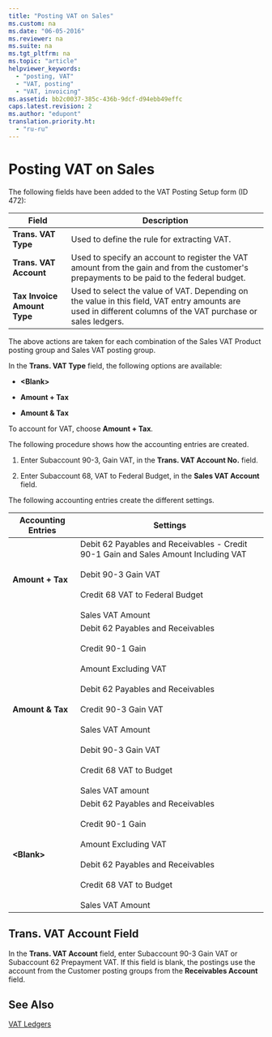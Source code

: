 ```yaml
---
title: "Posting VAT on Sales"
ms.custom: na
ms.date: "06-05-2016"
ms.reviewer: na
ms.suite: na
ms.tgt_pltfrm: na
ms.topic: "article"
helpviewer_keywords: 
  - "posting, VAT"
  - "VAT, posting"
  - "VAT, invoicing"
ms.assetid: bb2c0037-385c-436b-9dcf-d94ebb49effc
caps.latest.revision: 2
ms.author: "edupont"
translation.priority.ht: 
  - "ru-ru"
---
```

# Posting VAT on Sales
The following fields have been added to the VAT Posting Setup form \(ID 472\):  
  
|Field|Description|  
|-----------|-----------------|  
|**Trans. VAT Type**|Used to define the rule for extracting VAT.|  
|**Trans. VAT Account**|Used to specify an account to register the VAT amount from the gain and from the customer's prepayments to be paid to the federal budget.|  
|**Tax Invoice Amount Type**|Used to select the value of VAT. Depending on the value in this field, VAT entry amounts are used in different columns of the VAT purchase or sales ledgers.|  
  
 The above actions are taken for each combination of the Sales VAT Product posting group and Sales VAT posting group.  
  
 In the **Trans. VAT Type** field, the following options are available:  
  
-   **\<Blank\>**  
  
-   **Amount \+ Tax**  
  
-   **Amount & Tax**  
  
 To account for VAT, choose **Amount \+ Tax**.  
  
 The following procedure shows how the accounting entries are created.  
  
1.  Enter Subaccount 90\-3, Gain VAT, in the **Trans. VAT Account No.** field.  
  
2.  Enter Subaccount 68, VAT to Federal Budget, in the **Sales VAT Account** field.  
  
 The following accounting entries create the different settings.  
  
|Accounting Entries|Settings|  
|------------------------|--------------|  
|**Amount \+ Tax**|Debit 62 Payables and Receivables \- Credit 90\-1 Gain and Sales Amount Including VAT<br /><br /> Debit 90\-3 Gain VAT<br /><br /> Credit 68 VAT to Federal Budget<br /><br /> Sales VAT Amount|  
|**Amount & Tax**|Debit 62 Payables and Receivables<br /><br /> Credit 90\-1 Gain<br /><br /> Amount Excluding VAT<br /><br /> Debit 62 Payables and Receivables<br /><br /> Credit 90\-3 Gain VAT<br /><br /> Sales VAT Amount<br /><br /> Debit 90\-3 Gain VAT<br /><br /> Credit 68 VAT to Budget<br /><br /> Sales VAT amount|  
|**\<Blank\>**|Debit 62 Payables and Receivables<br /><br /> Credit 90\-1 Gain<br /><br /> Amount Excluding VAT<br /><br /> Debit 62 Payables and Receivables<br /><br /> Credit 68 VAT to Budget<br /><br /> Sales VAT Amount|  
  
## Trans. VAT Account Field  
 In the **Trans. VAT Account** field, enter Subaccount 90\-3 Gain VAT or Subaccount 62 Prepayment VAT. If this field is blank, the postings use the account from the Customer posting groups from the **Receivables Account** field.  
  
## See Also  
 [VAT Ledgers](../../LocalFunctionalityForMicrosoftDynamicsNav2016/Russia/vat-ledgers.md)